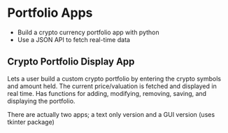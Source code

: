 # Portfolio Apps
 - Build a crypto currency portfolio app with python
 - Use a JSON API to fetch real-time data

## Crypto Portfolio Display App
Lets a user build a custom crypto portfolio by entering the crypto symbols and amount held. The current price/valuation is fetched and displayed in real time.
Has functions for adding, modifying, removing, saving, and displaying the portfolio.

There are actually two apps; a text only version and a GUI version (uses tkinter package)

